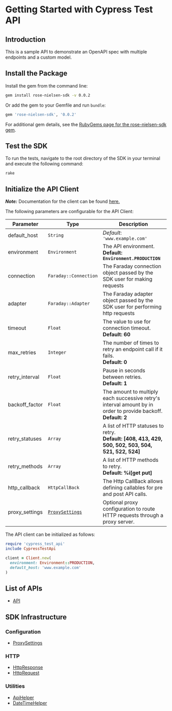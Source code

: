 
# Getting Started with Cypress Test API

## Introduction

This is a sample API to demonstrate an OpenAPI spec with multiple endpoints and a custom model.

## Install the Package

Install the gem from the command line:

```bash
gem install rose-nielsen-sdk -v 0.0.2
```

Or add the gem to your Gemfile and run `bundle`:

```ruby
gem 'rose-nielsen-sdk', '0.0.2'
```

For additional gem details, see the [RubyGems page for the rose-nielsen-sdk gem](https://rubygems.org/gems/rose-nielsen-sdk/versions/0.0.2).

## Test the SDK

To run the tests, navigate to the root directory of the SDK in your terminal and execute the following command:

```
rake
```

## Initialize the API Client

**_Note:_** Documentation for the client can be found [here.](https://www.github.com/ZahraN444/rose-nielsen-ruby-sdk/tree/0.0.2/doc/client.md)

The following parameters are configurable for the API Client:

| Parameter | Type | Description |
|  --- | --- | --- |
| default_host | `String` | *Default*: `'www.example.com'` |
| environment | `Environment` | The API environment. <br> **Default: `Environment.PRODUCTION`** |
| connection | `Faraday::Connection` | The Faraday connection object passed by the SDK user for making requests |
| adapter | `Faraday::Adapter` | The Faraday adapter object passed by the SDK user for performing http requests |
| timeout | `Float` | The value to use for connection timeout. <br> **Default: 60** |
| max_retries | `Integer` | The number of times to retry an endpoint call if it fails. <br> **Default: 0** |
| retry_interval | `Float` | Pause in seconds between retries. <br> **Default: 1** |
| backoff_factor | `Float` | The amount to multiply each successive retry's interval amount by in order to provide backoff. <br> **Default: 2** |
| retry_statuses | `Array` | A list of HTTP statuses to retry. <br> **Default: [408, 413, 429, 500, 502, 503, 504, 521, 522, 524]** |
| retry_methods | `Array` | A list of HTTP methods to retry. <br> **Default: %i[get put]** |
| http_callback | `HttpCallBack` | The Http CallBack allows defining callables for pre and post API calls. |
| proxy_settings | [`ProxySettings`](https://www.github.com/ZahraN444/rose-nielsen-ruby-sdk/tree/0.0.2/doc/proxy-settings.md) | Optional proxy configuration to route HTTP requests through a proxy server. |

The API client can be initialized as follows:

```ruby
require 'cypress_test_api'
include CypressTestApi

client = Client.new(
  environment: Environment::PRODUCTION,
  default_host: 'www.example.com'
)
```

## List of APIs

* [API](https://www.github.com/ZahraN444/rose-nielsen-ruby-sdk/tree/0.0.2/doc/controllers/api.md)

## SDK Infrastructure

### Configuration

* [ProxySettings](https://www.github.com/ZahraN444/rose-nielsen-ruby-sdk/tree/0.0.2/doc/proxy-settings.md)

### HTTP

* [HttpResponse](https://www.github.com/ZahraN444/rose-nielsen-ruby-sdk/tree/0.0.2/doc/http-response.md)
* [HttpRequest](https://www.github.com/ZahraN444/rose-nielsen-ruby-sdk/tree/0.0.2/doc/http-request.md)

### Utilities

* [ApiHelper](https://www.github.com/ZahraN444/rose-nielsen-ruby-sdk/tree/0.0.2/doc/api-helper.md)
* [DateTimeHelper](https://www.github.com/ZahraN444/rose-nielsen-ruby-sdk/tree/0.0.2/doc/date-time-helper.md)

